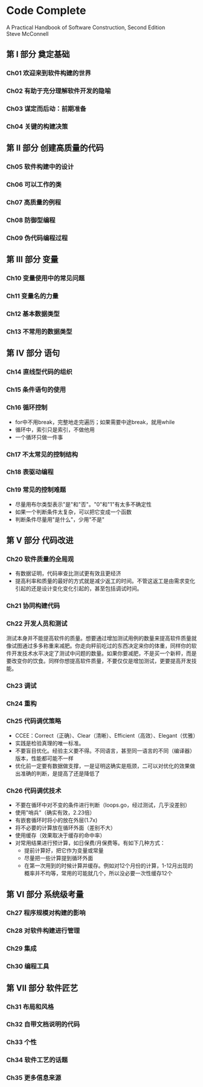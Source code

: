 # Code Complete
A Practical Handbook of Software Construction, Second Edition  
Steve McConnell

## 第 Ⅰ 部分 奠定基础
### Ch01 欢迎来到软件构建的世界
### Ch02 有助于充分理解软件开发的隐喻
### Ch03 谋定而后动：前期准备
### Ch04 关键的构建决策

## 第 Ⅱ 部分 创建高质量的代码
### Ch05 软件构建中的设计
### Ch06 可以工作的类
### Ch07 高质量的例程
### Ch08 防御型编程
### Ch09 伪代码编程过程

## 第 Ⅲ 部分 变量
### Ch10 变量使用中的常见问题
### Ch11 变量名的力量
### Ch12 基本数据类型
### Ch13 不常用的数据类型

## 第 Ⅳ 部分 语句
### Ch14 直线型代码的组织
### Ch15 条件语句的使用
### Ch16 循环控制
- for中不用break，完整地走完遍历；如果需要中途break，就用while 
- 循环中，索引只是索引，不做他用 
- 一个循环只做一件事 

### Ch17 不太常见的控制结构
### Ch18 表驱动编程
### Ch19 常见的控制难题
- 尽量用布尔类型表示"是"和"否"。"0"和"1"有太多不确定性
- 如果一个判断条件太复杂，可以把它变成一个函数
- 判断条件尽量用"是什么"，少用"不是"

## 第 Ⅴ 部分 代码改进
### Ch20 软件质量的全局观
- 有数据证明，代码审查比测试更有效且更经济
- 提高利率和质量的最好的方式就是减少返工的时间。不管这返工是由需求变化引起的还是设计变化变化引起的，甚至包括调试时间。

### Ch21 协同构建代码
### Ch22 开发人员和测试
测试本身并不能提高软件的质量。想要通过增加测试用例的数量来提高软件质量就像试图通过多多称重来减肥。你走向秤前吃过的东西决定来你的体重，同样你的软件开发技术水平决定了测试中问题的数量。如果你要减肥，不是买一个新秤，而是要改变你的饮食。同样你想提高软件质量，不要仅仅是增加测试，更要提高开发技能。
### Ch23 调试
### Ch24 重构
### Ch25 代码调优策略
- CCEE：Correct（正确）、Clear（清晰）、Efficient（高效）、Elegant（优雅）
- 实践是检验真理的唯一标准。
- 不要盲目优化。经验主义要不得。不同语言，甚至同一语言的不同（编译器）版本，性能都可能不一样
- 优化前一定要有数据做支撑，一是证明这确实是瓶颈，二可以对优化的效果做出准确的判断，是提高了还是降低了

### Ch26 代码调优技术
- 不要在循环中对不变的条件进行判断（loops.go，经过测试，几乎没差别）
- 使用"哨兵"（确实有效，2.23倍）
- 有嵌套循环时将小的放在外层(1.7x)
- 将不必要的计算放在循环外面（差别不大）
- 使用缓存（效果取决于缓存的命中率）
- 对常用结果进行预计算，如日保费/月保费等。有如下几种方式：
  - 提前计算好，把它作为变量或常量
  - 尽量把一些计算提到循环外面
  - 在第一次用到的时候计算并缓存。例如对12个月份的计算，1-12月出现的概率并不均等，常用的可能就几个，所以没必要一次性缓存12个


## 第 Ⅵ 部分 系统级考量
### Ch27 程序规模对构建的影响
### Ch28 对软件构建进行管理
### Ch29 集成
### Ch30 编程工具

## 第 Ⅶ 部分 软件匠艺
### Ch31 布局和风格
### Ch32 自带文档说明的代码
### Ch33 个性
### Ch34 软件工艺的话题
### Ch35 更多信息来源
